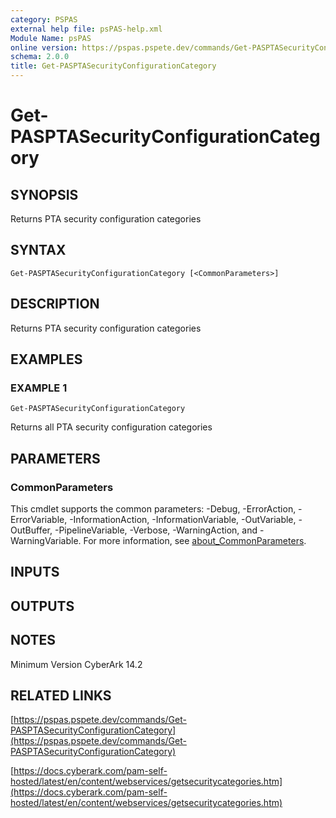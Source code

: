 ```yaml
---
category: PSPAS
external help file: psPAS-help.xml
Module Name: psPAS
online version: https://pspas.pspete.dev/commands/Get-PASPTASecurityConfigurationCategory
schema: 2.0.0
title: Get-PASPTASecurityConfigurationCategory
---
```


# Get-PASPTASecurityConfigurationCategory

## SYNOPSIS
Returns PTA security configuration categories

## SYNTAX

```
Get-PASPTASecurityConfigurationCategory [<CommonParameters>]
```

## DESCRIPTION
Returns PTA security configuration categories

## EXAMPLES

### EXAMPLE 1
```
Get-PASPTASecurityConfigurationCategory
```

Returns all PTA security configuration categories

## PARAMETERS

### CommonParameters
This cmdlet supports the common parameters: -Debug, -ErrorAction, -ErrorVariable, -InformationAction, -InformationVariable, -OutVariable, -OutBuffer, -PipelineVariable, -Verbose, -WarningAction, and -WarningVariable. For more information, see [about_CommonParameters](http://go.microsoft.com/fwlink/?LinkID=113216).

## INPUTS

## OUTPUTS

## NOTES
Minimum Version CyberArk 14.2

## RELATED LINKS

[https://pspas.pspete.dev/commands/Get-PASPTASecurityConfigurationCategory](https://pspas.pspete.dev/commands/Get-PASPTASecurityConfigurationCategory)

[https://docs.cyberark.com/pam-self-hosted/latest/en/content/webservices/getsecuritycategories.htm](https://docs.cyberark.com/pam-self-hosted/latest/en/content/webservices/getsecuritycategories.htm)
